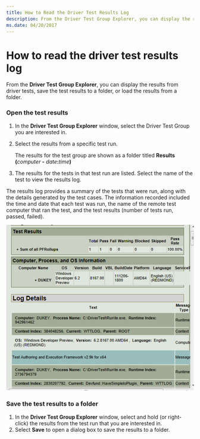 ```yaml
---
title: How to Read the Driver Test Results Log
description: From the Driver Test Group Explorer, you can display the results from driver tests, save the test results to a folder, or load the results from a folder.
ms.date: 04/20/2017
---
```


# How to read the driver test results log

From the **Driver Test Group Explorer**, you can display the results from driver tests, save the test results to a folder, or load the results from a folder.

### <span id="Open_the_test_results"></span><span id="open_the_test_results"></span><span id="OPEN_THE_TEST_RESULTS"></span>Open the test results

1. In the **Driver Test Group Explorer** window, select the Driver Test Group you are interested in.
2. Select the results from a specific test run.

   The results for the test group are shown as a folder titled **Results (**<em>computer</em> **-** <em>date</em>**:**<em>time</em>**)**

3. The results for the tests in that test run are listed. Select the name of the test to view the results log.

The results log provides a summary of the tests that were run, along with the details generated by the test cases. The information recorded included the time and date that each test was run, the name of the remote test computer that ran the test, and the test results (number of tests run, passed, failed).

![the test results window provides a summary of the tests that were run along with the details of each test case.](images/ert-test-results.png)

### <span id="Save_the_test_results_to_a_folder"></span><span id="save_the_test_results_to_a_folder"></span><span id="SAVE_THE_TEST_RESULTS_TO_A_FOLDER"></span>Save the test results to a folder

1.  In the **Driver Test Group Explorer** window, select and hold (or right-click) the results from the test run that you are interested in.
2.  Select **Save** to open a dialog box to save the results to a folder.

 

 





